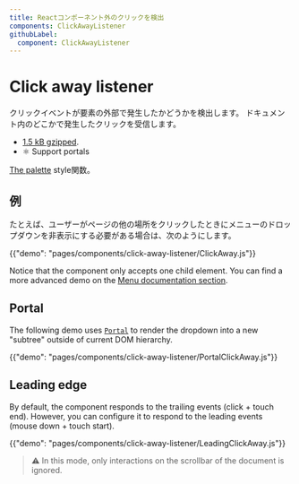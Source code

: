 ```yaml
---
title: Reactコンポーネント外のクリックを検出
components: ClickAwayListener
githubLabel:
  component: ClickAwayListener
---
```


# Click away listener

<p class="description">クリックイベントが要素の外部で発生したかどうかを検出します。 ドキュメント内のどこかで発生したクリックを受信します。</p>

- [1.5 kB gzipped](/size-snapshot).
- ⚛️ Support portals

[The palette](/system/palette/) style関数。

## 例

たとえば、ユーザーがページの他の場所をクリックしたときにメニューのドロップダウンを非表示にする必要がある場合は、次のようにします。

{{"demo": "pages/components/click-away-listener/ClickAway.js"}}

Notice that the component only accepts one child element. You can find a more advanced demo on the [Menu documentation section](/components/menus/#menulist-composition).

## Portal

The following demo uses [`Portal`](/components/portal/) to render the dropdown into a new "subtree" outside of current DOM hierarchy.

{{"demo": "pages/components/click-away-listener/PortalClickAway.js"}}

## Leading edge

By default, the component responds to the trailing events (click + touch end). However, you can configure it to respond to the leading events (mouse down + touch start).

{{"demo": "pages/components/click-away-listener/LeadingClickAway.js"}}

> ⚠️ In this mode, only interactions on the scrollbar of the document is ignored.
